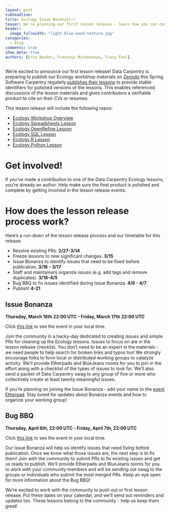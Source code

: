 ```yaml
---
layout: post
subheadline:
title: Ecology Issue Bonanza!!!
teaser: We’re planning our first lesson release - learn how you can contribute!
header:
  image_fullwidth: "light-blue-wood-texture.jpg"
categories:
  - blog
comments: true
show_meta: true
authors: [Erin Becker, Francois Michonneau, Tracy Teal]
---
```


We’re excited to announce our first lesson release! Data Carpentry is preparing to publish our Ecology workshop materials on 
[Zenodo](https://zenodo.org/) this Spring. Software Carpentry regularly 
[publishes their lessons](https://zenodo.org/communities/swcarpentry/) to provide stable identifiers for polished versions of the 
lessons. This enables referenced discussions of the lesson materials and gives contributors a verifiable product to cite on their CVs 
or resumes.  

This lesson release will include the following repos:  
- [Ecology Workshop Overview](https://github.com/datacarpentry/ecology-workshop)  
- [Ecology Spreadsheets Lesson](https://github.com/datacarpentry/spreadsheet-ecology-lesson/)  
- [Ecology OpenRefine Lesson](https://github.com/datacarpentry/OpenRefine-ecology-lesson/)  
- [Ecology SQL Lesson](https://github.com/datacarpentry/sql-ecology-lesson)  
- [Ecology R Lesson](https://github.com/datacarpentry/R-ecology-lesson)  
- [Ecology Python Lesson](https://github.com/datacarpentry/python-ecology-lesson/)  

# Get involved!  
If you’ve made a contribution to one of the Data Carpentry Ecology lessons, you’re already an author. Help make sure the final product 
is polished and complete by getting involved in the lesson release events.  

# How does the lesson release process work?   
Here’s a run-down of the lesson release process and our timetable for this release.  
- Resolve existing PRs. **2/27-3/14**  
- Freeze lessons to new significant changes. **3/15**  
- Issue Bonanza to identify issues that need to be fixed before publication. **3/16 - 3/17**  
- Staff and maintainers organize issues (e.g. add tags and remove duplicates). **3/18-4/5**  
- Bug BBQ to fix issues identified during Issue Bonanza. **4/6 - 4/7**  
- Publish! **4-21**  

## Issue Bonanza  
**Thursday, March 16th 22:00 UTC - Friday, March 17th 22:00 UTC**   

Click [this link](https://www.timeanddate.com/worldclock/fixedtime.html?msg=Data+Carpentry+Ecology+Issue+Bonanza&iso=20170317T08&p1=47&ah=23&am=55) 
to see the event in your local time.  

Join the community in a hacky-day dedicated to creating issues and simple PRs for cleaning up the Ecology lessons. Issues to focus on 
are in the lesson release checklist. You don’t need to be an expert in the materials - we need people to help search for broken links 
and typos too! We strongly encourage folks to form local or distributed working groups to catalyze activity. We’ll provide Etherpads and 
BlueJeans rooms for you to join in the effort along with a checklist of the types of issues to look for. We’ll also send a packet of 
Data Carpentry swag to any group of five or more who collectively create at least twenty meaningful issues. 

If you’re planning on joining the Issue Bonanza - add your name to the [event Etherpad](http://pad.software-carpentry.org/ecology-issue-bonanza). Stay tuned for updates about Bonanza events and 
how to organize your working group!  

## Bug BBQ  
**Thursday, April 6th, 22:00 UTC - Friday, April 7th, 22:00 UTC**  

Click [this link](https://www.timeanddate.com/worldclock/fixedtime.html?msg=Data+Carpentry+Ecology+Bug+BBQ&iso=20170407T08&p1=47&ah=23&am=55) 
to see the event in your local time.  

Our Issue Bonanza will help us identify issues that need fixing before publication. Once we know what those issues are, the next step is 
to fix them! Join with the community to submit PRs to fix existing issues and get us ready to publish. We’ll provide Etherpads and 
BlueJeans rooms for you to work with your community members and will be sending out swag to the groups or individuals who submit the 
most merged PRs. Keep an eye open for more information about the Bug BBQ!  

We’re excited to work with the community to push out or first lesson release. Put these dates on your calendar, and we’ll send out 
reminders and updates too. These lessons belong to the community - help us keep them great!


